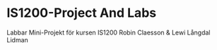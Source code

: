 # IS1200-Project And Labs
Labbar Mini-Projekt för kursen IS1200
Robin Claesson & Lewi Långdal Lidman
